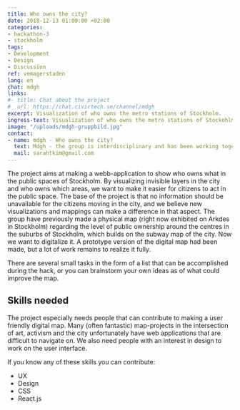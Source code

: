 ```yaml
---
title: Who owns the city?  
date: 2018-12-13 01:00:00 +02:00
categories:
- hackathon-3
- stockholm
tags:
- Development
- Design
- Discussion
ref: vemagerstaden
lang: en
chat: mdgh
links:
#- title: Chat about the project
#  url: https://chat.civictech.se/channel/mdgh
excerpt: Visualization of who owns the metro stations of Stockholm.
ingress-text: Visualization of who owns the metro stations of Stockohlm.
image: "/uploads/mdgh-gruppbild.jpg"
contact:
- name: mdgh - Who owns the city?
  text: Mdgh - the group is interdisciplinary and has been working together since 2015. We have all been involved in voluntary work around questions on urban justice, but created mdgh becasuse we saw a need of new visualizations and mappings to be able to continue working for a more democratic city. Members of the group are Sarah Kim (curator, producer), Paula Urbano (artist), Elof Hemström (aesthetics theoricist), Maryam Fanni (graphic designer) and Åsa Johansson (landscape architect).
  mail: sarahtkim@gmail.com
---
```

The project aims at making a webb-application to show who owns what in the public spaces of Stockholm. By visualizing invisible layers in the city and who owns which areas, we want to make it easier for citizens to act in the public space. The base of the project is that no information should be unavailable for the citizens moving in the city, and we believe new visualizations and mappings can make a difference in that aspect. The group have previously made a physical map (right now exhibited on Arkdes in Stockholm) regarding the level of public ownership around the centres in the suburbs of Stockholm, which builds on the subway map of the city. Now we want to digitalize it. A prototype version of the digital map had been made, but a lot of work remains to realize it fully.

There are several small tasks in the form of a list that can be accomplished during the hack, or you can brainstorm your own ideas as of what could improve the map.

## Skills needed
The project especially needs people that can contribute to making a user friendly digital map. Many (often fantastic) map-projects in the intersection of art, activism and the city unfortunately have web applications that are difficult to navigate on. We also need people with an interest in design to work on the user interface.

If you know any of these skills you can contribute:
- UX
- Design
- CSS
- React.js
